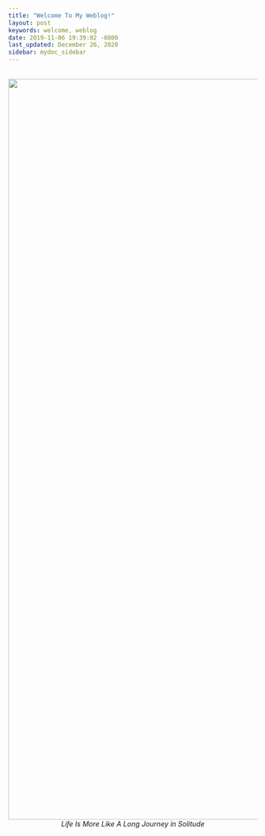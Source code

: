 ```yaml
---
title: "Welcome To My Weblog!"
layout: post
keywords: welcome, weblog
date: 2019-11-06 19:39:02 -0800
last_updated: December 26, 2020
sidebar: mydoc_sidebar
---
```


<br/>
<center>
    <img src="{{ "images/a_long_journey.jpg" }}" alt="a long journey" width=1500/>
</center>
<center><I>Life Is More Like A Long Journey in Solitude</I></center>
